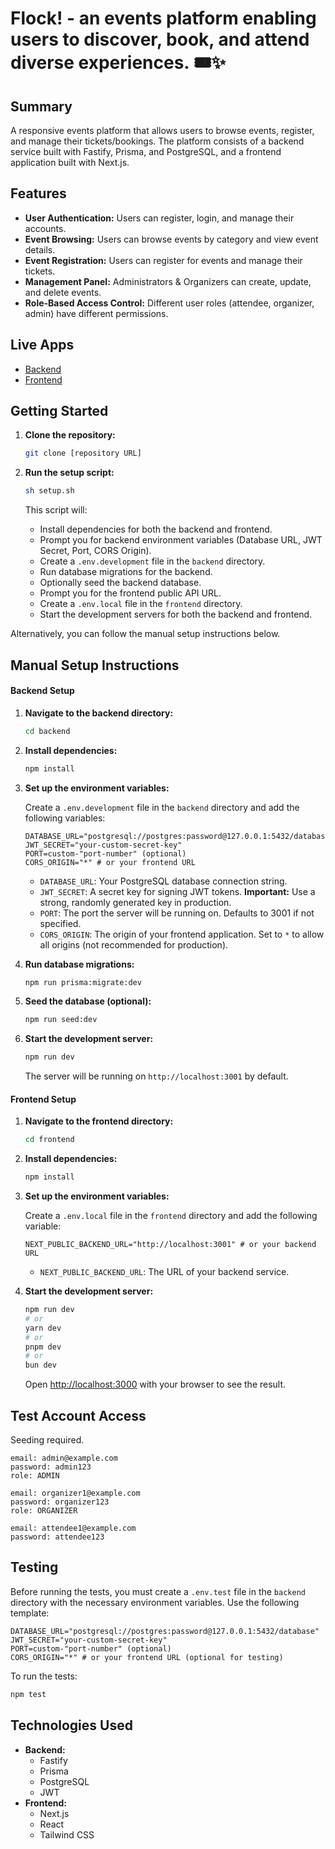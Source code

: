 # Flock! - an events platform enabling users to discover, book, and attend diverse experiences.&nbsp;🎟️✨

## Summary

A responsive events platform that allows users to browse events, register, and manage their tickets/bookings. The platform consists of a backend service built with Fastify, Prisma, and PostgreSQL, and a frontend application built with Next.js.

## Features

- **User Authentication:** Users can register, login, and manage their accounts.
- **Event Browsing:** Users can browse events by category and view event details.
- **Event Registration:** Users can register for events and manage their tickets.
- **Management Panel:** Administrators & Organizers can create, update, and delete events.
- **Role-Based Access Control:** Different user roles (attendee, organizer, admin) have different permissions.

## Live Apps

- [Backend](https://project-v1-launchpad.onrender.com)
- [Frontend](https://project-v1-launchpad.vercel.app/)

## Getting Started

1.  **Clone the repository:**

    ```bash
    git clone [repository URL]
    ```

2.  **Run the setup script:**

    ```bash
    sh setup.sh
    ```

    This script will:

    - Install dependencies for both the backend and frontend.
    - Prompt you for backend environment variables (Database URL, JWT Secret, Port, CORS Origin).
    - Create a `.env.development` file in the `backend` directory.
    - Run database migrations for the backend.
    - Optionally seed the backend database.
    - Prompt you for the frontend public API URL.
    - Create a `.env.local` file in the `frontend` directory.
    - Start the development servers for both the backend and frontend.

Alternatively, you can follow the manual setup instructions below.

## Manual Setup Instructions

#### Backend Setup

1.  **Navigate to the backend directory:**

    ```bash
    cd backend
    ```

2.  **Install dependencies:**

    ```bash
    npm install
    ```

3.  **Set up the environment variables:**

    Create a `.env.development` file in the `backend` directory and add the following variables:

    ```
    DATABASE_URL="postgresql://postgres:password@127.0.0.1:5432/database"
    JWT_SECRET="your-custom-secret-key"
    PORT=custom-"port-number" (optional)
    CORS_ORIGIN="*" # or your frontend URL
    ```

    - `DATABASE_URL`: Your PostgreSQL database connection string.
    - `JWT_SECRET`: A secret key for signing JWT tokens. **Important:** Use a strong, randomly generated key in production.
    - `PORT`: The port the server will be running on. Defaults to 3001 if not specified.
    - `CORS_ORIGIN`: The origin of your frontend application. Set to `*` to allow all origins (not recommended for production).

4.  **Run database migrations:**

    ```bash
    npm run prisma:migrate:dev
    ```

5.  **Seed the database (optional):**

    ```bash
    npm run seed:dev
    ```

6.  **Start the development server:**

    ```bash
    npm run dev
    ```

    The server will be running on `http://localhost:3001` by default.

#### Frontend Setup

1.  **Navigate to the frontend directory:**

    ```bash
    cd frontend
    ```

2.  **Install dependencies:**

    ```bash
    npm install
    ```

3.  **Set up the environment variables:**

    Create a `.env.local` file in the `frontend` directory and add the following variable:

    ```
    NEXT_PUBLIC_BACKEND_URL="http://localhost:3001" # or your backend URL
    ```

    - `NEXT_PUBLIC_BACKEND_URL`: The URL of your backend service.

4.  **Start the development server:**

    ```bash
    npm run dev
    # or
    yarn dev
    # or
    pnpm dev
    # or
    bun dev
    ```

    Open [http://localhost:3000](http://localhost:3000) with your browser to see the result.

## Test Account Access

Seeding required.

    email: admin@example.com
    password: admin123
    role: ADMIN

    email: organizer1@example.com
    password: organizer123
    role: ORGANIZER

    email: attendee1@example.com
    password: attendee123

## Testing

Before running the tests, you must create a `.env.test` file in the `backend` directory with the necessary environment variables. Use the following template:

```
DATABASE_URL="postgresql://postgres:password@127.0.0.1:5432/database"
JWT_SECRET="your-custom-secret-key"
PORT=custom-"port-number" (optional)
CORS_ORIGIN="*" # or your frontend URL (optional for testing)
```

To run the tests:

```bash
npm test
```

## Technologies Used

- **Backend:**
  - Fastify
  - Prisma
  - PostgreSQL
  - JWT
- **Frontend:**
  - Next.js
  - React
  - Tailwind CSS
